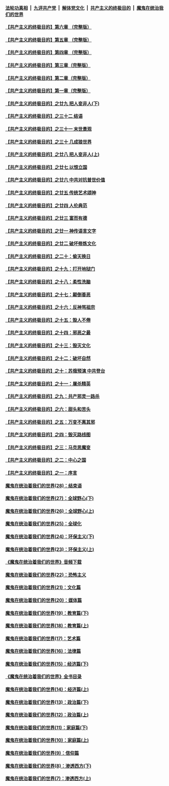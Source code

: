 ####  [法轮功真相](../../../../basic/blob/master/README.md?t=06112301) &nbsp;|&nbsp; [九评共产党](../../../../9ping.md/blob/master/README.md?t=06112301) &nbsp;|&nbsp; [解体党文化](../../../../jtdwh.md/blob/master/README.md?t=06112301)  &nbsp;|&nbsp; [共产主义的终极目的](../../../../gczydzjmd.md/blob/master/README.md?t=06112301) &nbsp;|&nbsp; [魔鬼在统治我们的世界](../../../../mgztzwmdsj.md/blob/master/README.md?t=06112301) 

#### [【共产主义的终极目的】第六章 （完整版）](../pages/nsc422/n11428913.md?t=06112301) 

#### [【共产主义的终极目的】第五章 （完整版）](../pages/nsc422/n11428912.md?t=06112301) 

#### [【共产主义的终极目的】第四章 （完整版）](../pages/nsc422/n11428907.md?t=06112301) 

#### [【共产主义的终极目的】第三章（完整版）](../pages/nsc422/n11428848.md?t=06112301) 

#### [【共产主义的终极目的】第二章（完整版）](../pages/nsc422/n11428831.md?t=06112301) 

#### [【共产主义的终极目的】第一章（完整版）](../pages/nsc422/n11417651.md?t=06112301) 

#### [【共产主义的终极目的】之廿九 把人变非人(下)](../pages/nsc422/n11344140.md?t=06112301) 

#### [【共产主义的终极目的】之三十二 结语](../pages/nsc422/n11360535.md?t=06112301) 

#### [【共产主义的终极目的】之三十一 末世景观](../pages/nsc422/n11351129.md?t=06112301) 

#### [【共产主义的终极目的】之三十 几成狼世界](../pages/nsc422/n11348280.md?t=06112301) 

#### [【共产主义的终极目的】之廿八 把人变非人(上)](../pages/nsc422/n11340492.md?t=06112301) 

#### [【共产主义的终极目的】之廿七 以恨立国](../pages/nsc422/n11336944.md?t=06112301) 

#### [【共产主义的终极目的】之廿六 中共对抗普世价值](../pages/nsc422/n11324785.md?t=06112301) 

#### [【共产主义的终极目的】之廿五 传统艺术颂神](../pages/nsc422/n11296396.md?t=06112301) 

#### [【共产主义的终极目的】之廿四 人伦典范](../pages/nsc422/n11296397.md?t=06112301) 

#### [【共产主义的终极目的】之廿三 富而有德](../pages/nsc422/n11283598.md?t=06112301) 

#### [【共产主义的终极目的】之廿一 神传语言文字](../pages/nsc422/n11263265.md?t=06112301) 

#### [【共产主义的终极目的】之廿二 破坏修炼文化](../pages/nsc422/n11245728.md?t=06112301) 

#### [【共产主义的终极目的】之二十：偷天换日](../pages/nsc422/n11238846.md?t=06112301) 

#### [【共产主义的终极目的】之十九：打开地狱门](../pages/nsc422/n11206376.md?t=06112301) 

#### [【共产主义的终极目的】之十八：柔性洗脑](../pages/nsc422/n11199994.md?t=06112301) 

#### [【共产主义的终极目的】之十七：颠倒善恶](../pages/nsc422/n11179782.md?t=06112301) 

#### [【共产主义的终极目的】之十六：反神骂祖宗](../pages/nsc422/n11166798.md?t=06112301) 

#### [【共产主义的终极目的】之十五：毁人不倦](../pages/nsc422/n11166792.md?t=06112301) 

#### [【共产主义的终极目的】之十四：邪恶之最](../pages/nsc422/n11150249.md?t=06112301) 

#### [【共产主义的终极目的】之十三：毁灭文化](../pages/nsc422/n11135227.md?t=06112301) 

#### [【共产主义的终极目的】之十二：破坏自然](../pages/nsc422/n11135214.md?t=06112301) 

#### [【共产主义的终极目的】之十：苏俄预演 中共登台](../pages/nsc422/n11118424.md?t=06112301) 

#### [【共产主义的终极目的】之十一：屠杀精英](../pages/nsc422/n11118442.md?t=06112301) 

#### [【共产主义的终极目的】之九：共产邪灵一路杀](../pages/nsc422/n11114139.md?t=06112301) 

#### [【共产主义的终极目的】之六：甜头和苦头](../pages/nsc422/n11096971.md?t=06112301) 

#### [【共产主义的终极目的】之五：万变不离其邪](../pages/nsc422/n11091285.md?t=06112301) 

#### [【共产主义的终极目的】之四：毁灭路线图](../pages/nsc422/n11086284.md?t=06112301) 

#### [【共产主义的终极目的】之三：马克思魔变](../pages/nsc422/n11061941.md?t=06112301) 

#### [【共产主义的终极目的】之二：中心之国](../pages/nsc422/n11047728.md?t=06112301) 

#### [【共产主义的终极目的】之一：序言](../pages/nsc422/n11086077.md?t=06112301) 

#### [魔鬼在统治着我们的世界(28)：结束语](../pages/nsc422/n10936246.md?t=06112301) 

#### [魔鬼在统治着我们的世界(27)：全球野心(下)](../pages/nsc422/n10928319.md?t=06112301) 

#### [魔鬼在统治着我们的世界(26)：全球野心(上)](../pages/nsc422/n10900318.md?t=06112301) 

#### [魔鬼在统治着我们的世界(25)：全球化](../pages/nsc422/n10788205.md?t=06112301) 

#### [魔鬼在统治着我们的世界(24)：环保主义(下)](../pages/nsc422/n10695307.md?t=06112301) 

#### [魔鬼在统治着我们的世界(23)：环保主义(上)](../pages/nsc422/n10688613.md?t=06112301) 

#### [《魔鬼在统治着我们的世界》音频下载](../pages/nsc422/n10635553.md?t=06112301) 

#### [魔鬼在统治着我们的世界(22)：恐怖主义](../pages/nsc422/n10614727.md?t=06112301) 

#### [魔鬼在统治着我们的世界(21)：文化篇](../pages/nsc422/n10597706.md?t=06112301) 

#### [魔鬼在统治着我们的世界(20)：媒体篇](../pages/nsc422/n10586579.md?t=06112301) 

#### [魔鬼在统治着我们的世界(19)：教育篇(下)](../pages/nsc422/n10564808.md?t=06112301) 

#### [魔鬼在统治着我们的世界(18)：教育篇(上)](../pages/nsc422/n10526970.md?t=06112301) 

#### [魔鬼在统治着我们的世界(17)：艺术篇](../pages/nsc422/n10499093.md?t=06112301) 

#### [魔鬼在统治着我们的世界(16)：法律篇](../pages/nsc422/n10485969.md?t=06112301) 

#### [魔鬼在统治着我们的世界(15)：经济篇(下)](../pages/nsc422/n10469975.md?t=06112301) 

#### [《魔鬼在统治着我们的世界》全书目录](../pages/nsc422/n10464261.md?t=06112301) 

#### [魔鬼在统治着我们的世界(14)：经济篇(上)](../pages/nsc422/n10457370.md?t=06112301) 

#### [魔鬼在统治着我们的世界(13)：政治篇(下)](../pages/nsc422/n10448270.md?t=06112301) 

#### [魔鬼在统治着我们的世界(12)：政治篇(上)](../pages/nsc422/n10444576.md?t=06112301) 

#### [魔鬼在统治着我们的世界(11)：家庭篇(下)](../pages/nsc422/n10440961.md?t=06112301) 

#### [魔鬼在统治着我们的世界(10)：家庭篇(上)](../pages/nsc422/n10435448.md?t=06112301) 

#### [魔鬼在统治着我们的世界(9)：信仰篇](../pages/nsc422/n10432159.md?t=06112301) 

#### [魔鬼在统治着我们的世界(8)：渗透西方(下)](../pages/nsc422/n10429603.md?t=06112301) 

#### [魔鬼在统治着我们的世界(7)：渗透西方(上)](../pages/nsc422/n10426013.md?t=06112301) 

